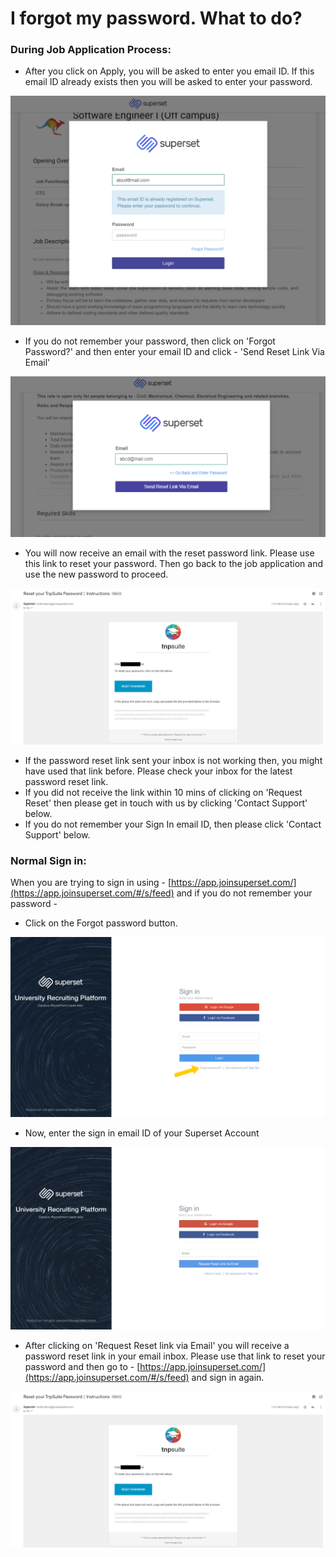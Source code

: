 # I forgot my password. What to do?

### During Job Application Process:

* After you click on Apply, you will be asked to enter you email ID. If this email ID already exists then you will be asked to enter your password.

![](../../.gitbook/assets/image%20%28193%29.png)

* If you do not remember your password, then click on 'Forgot Password?' and then enter your email ID and click - 'Send Reset Link Via Email'

![](../../.gitbook/assets/image%20%28241%29.png)

* You will now receive an email with the reset password link. Please use this link to reset your password. Then go back to the job application and use the new password to proceed.

![](../../.gitbook/assets/image%20%28242%29.png)

* If the password reset link sent your inbox is not working then, you might have used that link before. Please check your inbox for the latest password reset link.
* If you did not receive the link within 10 mins of clicking on 'Request Reset' then please get in touch with us by clicking 'Contact Support' below.
* If you do not remember your Sign In email ID, then please click 'Contact Support' below.

### Normal Sign in:

When you are trying to sign in using - [https://app.joinsuperset.com/](https://app.joinsuperset.com/#/s/feed) and if you do not remember your password -

* Click on the Forgot password button.

![](../../.gitbook/assets/image%20%28163%29.png)

* Now, enter the sign in email ID of your Superset Account

![](../../.gitbook/assets/image%20%2867%29.png)

* After clicking on 'Request Reset link via Email' you will receive a password reset link in your email inbox. Please use that link to reset your password and then go to - [https://app.joinsuperset.com/](https://app.joinsuperset.com/#/s/feed)  and sign in again.

![](../../.gitbook/assets/image%20%28242%29.png)

